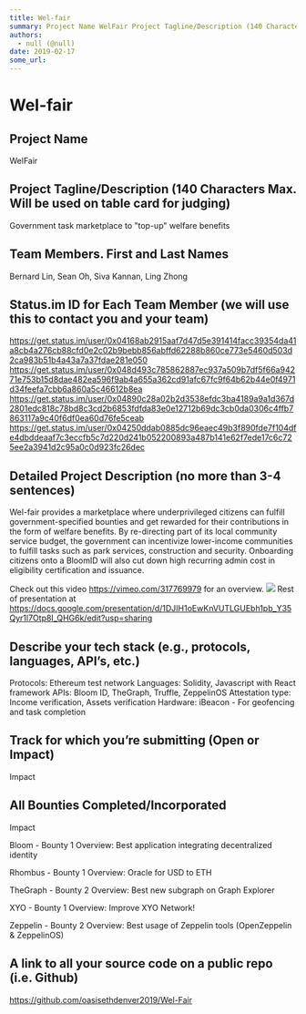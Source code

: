 ```yaml
---
title: Wel-fair
summary: Project Name WelFair Project Tagline/Description (140 Characters Max. Will be used on table card for judging) Government task marketplace to top-up welfare benefits Team Members. First and Last Names Bernard Lin, Sean Oh, Siva Kannan, Ling Zhong Status.im ID for Each Team Member (we will use this to contact you and your team) https-//get.status.im/user/0x04168ab2915aaf7d47d5e391414facc39354da41a8cb4a276cb88cfd0e2c02b9bebb856abffd62288b860ce773e5460d503d2ca983b51b4a43a7a37fdae281e050 https-//get.
authors:
  - null (@null)
date: 2019-02-17
some_url: 
---
```


# Wel-fair


## Project Name
WelFair
## Project Tagline/Description (140 Characters Max. Will be used on table card for judging)
Government task marketplace to "top-up" welfare benefits 
## Team Members. First and Last Names
Bernard Lin, Sean Oh, Siva Kannan, Ling Zhong
## Status.im ID for Each Team Member (we will use this to contact you and your team)
https://get.status.im/user/0x04168ab2915aaf7d47d5e391414facc39354da41a8cb4a276cb88cfd0e2c02b9bebb856abffd62288b860ce773e5460d503d2ca983b51b4a43a7a37fdae281e050
https://get.status.im/user/0x048d493c785862887ec937a509b7df5f66a94271e753b15d8dae482ea596f9ab4a655a362cd91afc67fc9f64b62b44e0f4971d34feefa7cbb6a860a5c46612b8ea
https://get.status.im/user/0x04890c28a02b2d3538efdc3ba4189a9a1d367d2801edc818c78bd8c3cd2b6853fdfda83e0e12712b69dc3cb0da0306c4ffb7863117a9c40f6df0ea60d76fe5ceab
https://get.status.im/user/0x04250ddab0885dc96eaec49b3f890fde7f104dfe4dbddeaaf7c3eccfb5c7d220d241b052200893a487b141e62f7ede17c6c725ee2a3941d2c95a0c0d923fc26dec
## Detailed Project Description (no more than 3-4 sentences)
Wel-fair provides a marketplace where underprivileged citizens can fulfill government-specified bounties and get rewarded for their contributions in the form of welfare benefits. By re-directing part of its local community service budget, the government can incentivize lower-income communities to fulfill tasks such as park services, construction and security. Onboarding citizens onto a BloomID will also cut down high recurring admin cost in eligibility certification and issuance. 

Check out this video https://vimeo.com/317769979 for an overview. 
![](https://api.kauri.io:443/ipfs/QmbiSmFVPUr9wV6J4E7NY25qgtkUZeYMTFwrTjc1F8QfL7)
Rest of presentation at https://docs.google.com/presentation/d/1DJIH1oEwKnVUTLGUEbh1pb_Y35Qyr1l7Otp8I_QHG6k/edit?usp=sharing
## Describe your tech stack (e.g., protocols, languages, API’s, etc.)
Protocols: Ethereum test network
Languages: Solidity, Javascript with React framework
APIs: Bloom ID, TheGraph, Truffle, ZeppelinOS
Attestation type: Income verification, Assets verification
Hardware: iBeacon - For geofencing and task completion
## Track for which you’re submitting (Open or Impact)
Impact
## All Bounties Completed/Incorporated
Impact

Bloom - Bounty 1 Overview: Best application integrating decentralized identity

Rhombus - Bounty 1 Overview: Oracle for USD to ETH 

TheGraph - Bounty 2 Overview: Best new subgraph on Graph Explorer

XYO - Bounty 1 Overview: Improve XYO Network!

Zeppelin - Bounty 2 Overview: Best usage of Zeppelin tools (OpenZeppelin & ZeppelinOS)

## A link to all your source code on a public repo (i.e. Github)

https://github.com/oasisethdenver2019/Wel-Fair

